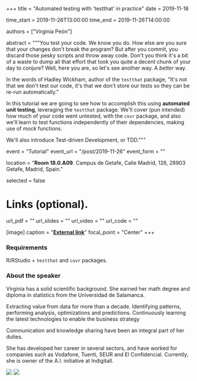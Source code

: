 +++
title = "Automated testing with 'testthat' in practice"
date = 2019-11-18

time_start = 2019-11-26T13:00:00
time_end = 2019-11-26T14:00:00

authors = ["Virginia Peón"]

abstract = """You test your code. We know you do. How else are you sure that your changes don't break the program?
But after you commit, you discard those pesky scripts and throw away code.
Don't you think it's a bit of a waste to dump all that effort that took you quite a decent chunk of your day to conjure?
Well, here you are, so let's see another way. A _better_ way.

In the words of Hadley Wickham, author of the `testthat` package, "It's not that we don't test our code, it's that we don't store
our tests so they can be re-run automatically."

In this tutorial we are going to see how to accomplish this using **automated unit testing**, leveraging the `testthat` package.
We'll cover (pun intended) how much of your code went untested, with the `covr` package,
and also we'll learn to test functions independently of their dependencies, making use of _mock_ functions.

We'll also introduce Test-driven Development, or TDD."""

event = "Tutorial"
event_url = "/post/2019-11-26"
event_form = ""

location = "**Room 18.0.A09**. Campus de Getafe, Calle Madrid, 126, 28903 Getafe, Madrid, Spain."
  
selected = false

# Links (optional).
url_pdf = ""
url_slides = ""
url_video = ""
url_code = ""

[image]
  caption = "[**External link**](https://github.com/vpeon)"
  focal_point = "Center" 
+++

### Requirements

R/RStudio + `testthat`  and `covr` packages.

### About the speaker

Virginia has a solid scientific background. She earned her math degree and
diploma in statistics from the Universidad de Salamanca.

Extracting value from data for more than a decade. Identifying patterns,
performing analysis, optimizations and predictions. Continuously learning the
latest technologies to enable the business strategy

Communication and knowledge sharing have been an integral part of her duties.

She has developed her career in several sectors, and have worked for companies
such as Vodafone, Tuenti, SEUR and El Confidencial. Currently, she is owner
of the A.I. initiative at Indigitall.

![](/img/sessions/2019-11-26-1.jpg)
![](/img/sessions/2019-11-26-2.jpg)
